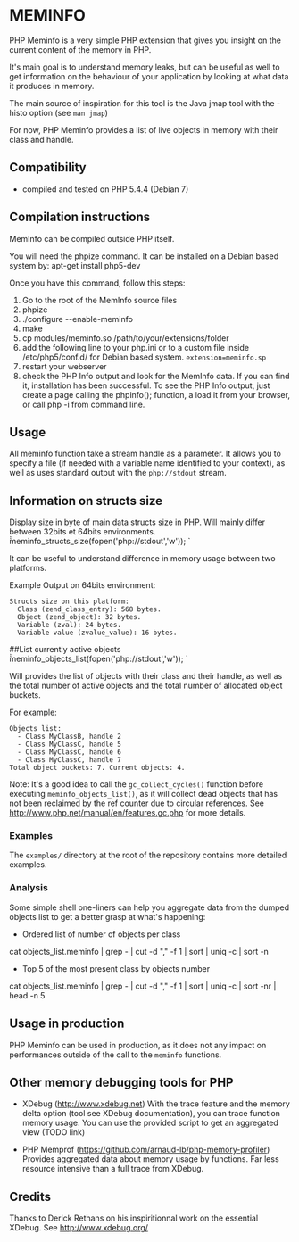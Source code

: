 MEMINFO
=======
PHP Meminfo is a very simple PHP extension that gives you insight on the current content of the memory in PHP.

It's main goal is to understand memory leaks, but can be useful as well to get information on the behaviour of your application by looking at what data it produces in memory.

The main source of inspiration for this tool is the Java jmap tool with the -histo option (see `man jmap`)

For now, PHP Meminfo provides a list of live objects in memory with their class and handle.


Compatibility
-------------
 - compiled and tested on PHP 5.4.4 (Debian 7)

Compilation instructions
------------------------
MemInfo can be compiled outside PHP itself.

You will need the phpize command. It can be installed on a Debian based system by:
apt-get install php5-dev

Once you have this command, follow this steps:

1. Go to the root of the MemInfo source files
2. phpize
3. ./configure --enable-meminfo
4. make
5. cp modules/meminfo.so /path/to/your/extensions/folder
6. add the following line to your php.ini or to a custom file inside /etc/php5/conf.d/ for Debian based system.
    `extension=meminfo.sp`
7. restart your webserver
8. check the PHP Info output and look for the MemInfo data. If you can find it, installation has been successful.
To see the PHP Info output, just create a page calling the phpinfo(); function, a load it from your browser, or call php -i from command line.

Usage
-----
All meminfo function take a stream handle as a parameter. It allows you to specify a file (if needed with a variable name identified to your context), as well as uses standard output with the `php://stdout` stream.

## Information on structs size
Display size in byte of main data structs size in PHP. Will mainly differ between 32bits et 64bits environments.
̀̀meminfo_structs_size(fopen('php://stdout','w')); ̀

It can be useful to understand difference in memory usage between two platforms.

Example Output on 64bits environment:

    Structs size on this platform:
      Class (zend_class_entry): 568 bytes.
      Object (zend_object): 32 bytes.
      Variable (zval): 24 bytes.
      Variable value (zvalue_value): 16 bytes.

##List currently active objects
̀̀meminfo_objects_list(fopen('php://stdout','w')); ̀

Will provides the list of objects with their class and their handle, as well as the total number of active objects and the total number of allocated object buckets.

For example:

    Objects list:
      - Class MyClassB, handle 2
      - Class MyClassC, handle 5
      - Class MyClassC, handle 6
      - Class MyClassC, handle 7
    Total object buckets: 7. Current objects: 4.

Note: It's a good idea to call the `gc_collect_cycles()` function before executing  `meminfo_objects_list()`, as it will collect dead objects that has not been reclaimed by the ref counter due to circular references. See http://www.php.net/manual/en/features.gc.php for more details.

### Examples
The `examples/` directory at the root of the repository contains more detailed examples.

### Analysis
Some simple shell one-liners can help you aggregate data from the dumped objects list to get a better grasp at what's happening:

 - Ordered list of number of objects per class

  cat objects_list.meminfo | grep - | cut -d "," -f 1 | sort | uniq -c | sort -n

 - Top 5 of the most present class by objects number

  cat objects_list.meminfo | grep - | cut -d "," -f 1 | sort | uniq -c | sort -nr | head -n 5

Usage in production
-------------------
PHP Meminfo can be used in production, as it does not any impact on performances outside of the call to the `meminfo` functions.

Other memory debugging tools for PHP
-------------------------------------
 - XDebug (http://www.xdebug.net)
With the trace feature and the memory delta option (tool see XDebug documentation), you can trace function memory usage. You can use the provided script to get an aggregated view (TODO link)

 - PHP Memprof (https://github.com/arnaud-lb/php-memory-profiler)
Provides aggregated data about memory usage by functions. Far less resource intensive than a full trace from XDebug.

Credits
-------
Thanks to Derick Rethans on his inspiritionnal work on the essential XDebug. See http://www.xdebug.org/
